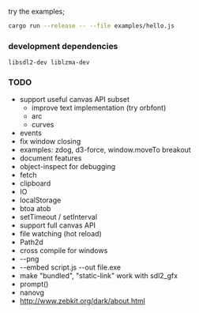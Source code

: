 try the examples;

```bash
cargo run --release -- --file examples/hello.js
```

### development dependencies

`libsdl2-dev liblzma-dev`

### TODO

* support useful canvas API subset
    * improve text implementation (try orbfont)
    * arc
    * curves
* events
* fix window closing
* examples: zdog, d3-force, window.moveTo breakout
* document features
* object-inspect for debugging
* fetch
* clipboard
* IO
* localStorage
* btoa atob
* setTimeout / setInterval
* support full canvas API
* file watching (hot reload)
* Path2d
* cross compile for windows
* --png
* --embed script.js --out file.exe
* make "bundled", "static-link" work with sdl2_gfx
* prompt()
* nanovg
* http://www.zebkit.org/dark/about.html
